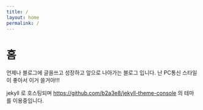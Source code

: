 ```yaml
---
title: /
layout: home
permalink: /
---
```


# 홈

언제나 블로그에 글을쓰고 성장하고 앞으로 나아가는 블로그 입니다.
난 PC통신 스타일이 좋아서 이거 쓸거야!!!

jekyll 로 호스팅되며 https://github.com/b2a3e8/jekyll-theme-console 의 테마를 이용중입니다.
